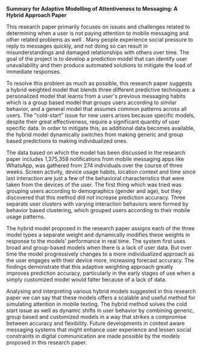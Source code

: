 **Summary for Adaptive Modelling of Attentiveness to Messaging: A Hybrid Approach Paper**


This research paper primarily focuses on issues and challenges related to determining when a user is not paying attention to mobile messaging and other related problems as well . Many people experience social pressure to reply to messages quickly, and not doing so can result in misunderstandings and damaged relationships with others over time. The goal of the project is to develop a prediction model that can identify user unavailability and then produce automated solutions to mitigate the load of immediate responses.


To resolve this problem as much as possible, this research paper suggests a hybrid weighted model that blends three different predictive techniques: a personalized model that learns from a user's previous messaging habits which is a group based model that groups users according to similar behavior, and a general model that assumes common patterns across all users. The "cold-start" issue for new users arises because specific models, despite their great effectiveness, require a significant quantity of user specific data. In order to mitigate this, as additional data becomes available, the hybrid model dynamically switches from making generic and group based predictions to making individualized ones.


The data based on which the model has been discussed in the research paper includes 1,375,359 notifications from mobile messaging apps like WhatsApp, was gathered from 274 individuals over the course of three weeks. Screen activity, device usage habits, location context and time since last interaction are just a few of the behavioral characteristics that were taken from the devices of the user. The first thing which was tried was grouping users according to demographics (gender and age), but they discovered that this method did not increase prediction accuracy. Three separate user clusters with varying interaction behaviors were formed by behavior based clustering, which grouped users according to their mobile usage patterns.


The hybrid model proposed in the research paper assigns each of the three model types a separate weight and dynamically modifies these weights in response to the models' performance in real time. The system first uses broad and group-based models when there is a lack of user data. But over time the model progressively changes to a more individualized approach as the user engages with their device more, increasing forecast accuracy. The findings demonstrate that this adaptive weighting approach greatly improves prediction accuracy, particularly in the early stages of use when a simply customized model would falter because of a lack of data.


Analysing and interpreting various hybrid models suggested in this research paper we can say that these models offers a scalable and useful method for simulating attention in mobile texting. The hybrid method solves the cold start issue as well as dynamic shifts in user behavior by combining generic, group based and customized models in a way that strikes a compromise between accuracy and flexibility. Future developments in context aware messaging systems that might enhance user experience and lessen social constraints in digital communication are made possible by the models proposed in this research paper.
